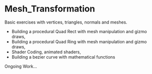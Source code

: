 # Mesh_Transformation
Basic exercises with vertices, triangles, normals and meshes.

- Building a procedural Quad Rect with mesh manipulation and gizmo draws,
- Building a procedural Quad Ring with mesh manipulation and gizmo draws,
- Shader Coding, animated shaders,
- Building a bezier curve with mathematical functions

Ongoing Work...

